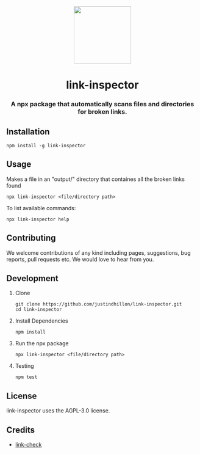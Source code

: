 <div align="center">
<img height="150px" src="https://github.com/justindhillon/link-inspector/assets/145078271/95108cfc-5979-4fb9-840f-a02ad60e0a67">
<h1>link-inspector</h1>
<h3>A npx package that automatically scans files and directories for broken links.</h3>
</div>

## Installation

   ```
   npm install -g link-inspector
   ```

## Usage

Makes a file in an "output/" directory that containes all the broken links found

    
    npx link-inspector <file/directory path>
    

To list available commands:

    npx link-inspector help

## Contributing
We welcome contributions of any kind including pages, suggestions, bug reports, pull requests etc. We would love to hear from you.

## Development
1. Clone

   ```
   git clone https://github.com/justindhillon/link-inspector.git
   cd link-inspector
   ```

2. Install Dependencies

   ```
   npm install
   ```

3. Run the npx package
   
   ```
   npx link-inspector <file/directory path>
   ```

4. Testing
   
    ```
    npm test
    ```

## License
link-inspector uses the AGPL-3.0 license.

## Credits
- [link-check](https://www.npmjs.com/package/link-check)
